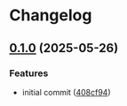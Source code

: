 # Changelog

## [0.1.0](https://github.com/greatislander/pressbooks-select/compare/v0.0.1...v0.1.0) (2025-05-26)


### Features

* initial commit ([408cf94](https://github.com/greatislander/pressbooks-select/commit/408cf94142e33612464130ec6ae8e48ce84273b8))
